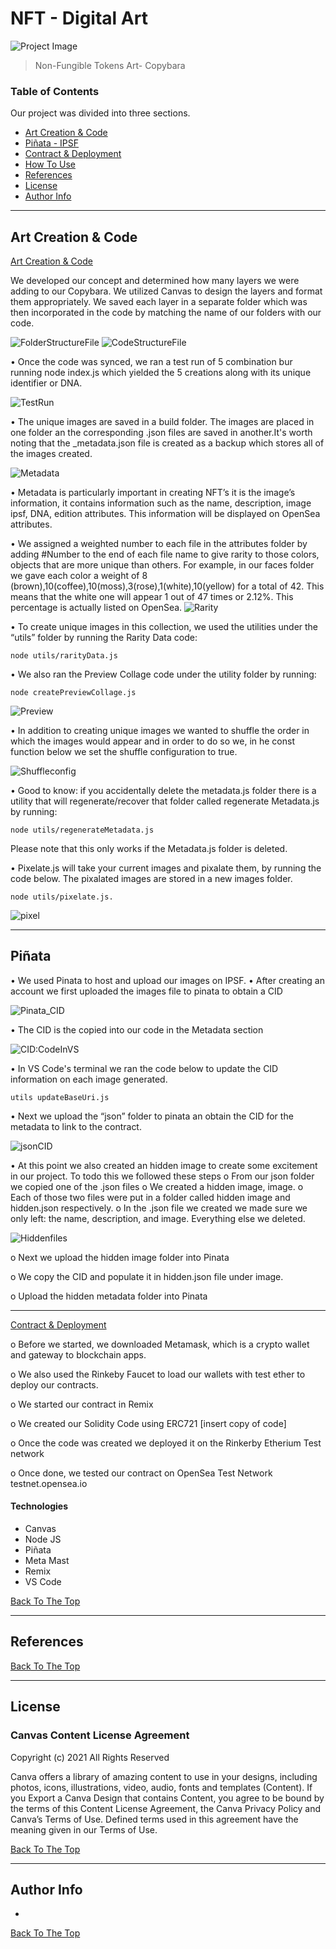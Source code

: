 # NFT - Digital Art

![Project Image](https://as2.ftcdn.net/v2/jpg/04/26/77/83/1000_F_426778301_fHIBCBrfTmx2vyDvRxqkQkPfUwqOGQRl.jpg)

> Non-Fungible Tokens Art- Copybara 



### Table of Contents
Our project was divided into three sections.

- [Art Creation & Code](#art-creation-code)
- [Piñata - IPSF](#Piñata_IPSF)
- [Contract & Deployment](#Contract)
- [How To Use](#how-to-use)
- [References](#references)
- [License](#license)
- [Author Info](#author-info)

---

## Art Creation & Code
[Art Creation & Code](#art-creation-code)

We developed our concept and determined how many layers we were adding to our Copybara. We utilized Canvas to design the layers and format them appropriately. We saved each layer in a separate folder which was then incorporated in the code by matching the name of our folders with our code.


![FolderStructureFile](./FolderStructureFile.png)
![CodeStructureFile](./CodeStructure.png)

•	Once the code was synced, we ran a test run of 5 combination bur running node index.js which yielded the 5 creations along with its unique identifier or DNA.



![TestRun](./TestRun_5combo.png) 

•	The unique images are saved in a build folder. The images are placed in one folder an the corresponding .json files are saved in another.It's worth noting that the _metadata.json file is created as a backup which stores all of the images created. 


![Metadata](./Metadata_folder_image.png)

•	Metadata is particularly important in creating NFT’s it is the image’s information, it contains information such as the name, description, image ipsf, DNA, edition attributes. This information will be displayed on OpenSea attributes. 

•	We assigned a weighted number to each file in the attributes folder by adding #Number to the end of each file name to give rarity to those colors, objects that are more unique than others. For example, in our faces folder we gave each color a weight of 8 (brown),10(coffee),10(moss),3(rose),1(white),10(yellow) for a total of 42. This means that the white one will appear 1 out of 47 times or  2.12%. This percentage is actually listed on OpenSea. 
![Rarity](./Rarity.png)

•	To create unique images in this collection, we used the utilities under the “utils” folder by running the Rarity Data code:

```
node utils/rarityData.js
```

•	We also ran the Preview Collage code under the utility folder by running:

```
node createPreviewCollage.js
```

![Preview](/preview2.png)

•	In addition to creating unique images we wanted to shuffle the order in which the images would appear and in order to do so we, in he const function below we set the shuffle configuration to true.

![Shuffleconfig](/Shuffleconfig.png)

•	Good to know: if you accidentally delete the metadata.js folder there is a utility that will regenerate/recover that folder called regenerate Metadata.js by running:

```
node utils/regenerateMetadata.js
``` 

Please note that this only works if the Metadata.js folder is deleted. 

•	Pixelate.js will take your current images and pixalate them, by running the code below. The pixalated images are stored in a new images folder. 

```
node utils/pixelate.js.
```

![pixel](/pixel.png)

---

## Piñata
•	We used Pinata to host and upload our images on IPSF.
•	After creating an account we first uploaded the images file to pinata to obtain a CID

![Pinata_CID](/Pinata_CID.png)

•	The CID is the copied into our code in the Metadata section 

![CID:CodeInVS](/CID:CodeInVS.png)


•	In VS Code's terminal we ran the code below to update the CID information on each image generated. 

```
utils updateBaseUri.js
```

•	Next we upload the “json” folder to pinata an obtain the CID for the metadata to link to the contract. 

![jsonCID](/jsonCID.png)

•	At this point we also created an hidden image to create some excitement in our project. To todo this we followed these steps
o	From our json folder we copied one of the .json files
o	We created a hidden image, image.
o	Each of those two files were put in a folder called hidden image and hidden.json respectively. 
o	In the .json file we created we made sure we only left: the name, description, and image. Everything else we deleted. 

![Hiddenfiles](/Hidden_files.png)

o	Next we upload the hidden image folder into Pinata 

o	We copy the CID and populate it in hidden.json file under image. 

o	Upload the hidden metadata folder into Pinata 


---

[Contract & Deployment](#Contract)


o	Before we started, we downloaded Metamask, which is a crypto wallet and gateway to blockchain apps. 

o	We also used the Rinkeby Faucet to load our wallets with test ether to deploy our contracts. 

o	We started our contract in Remix 

o	We created our Solidity Code using ERC721 [insert copy of code]

o	Once the code was created we deployed it on the Rinkerby Etherium Test network 

o	Once done, we tested our contract on OpenSea Test Network testnet.opensea.io


#### Technologies

- Canvas
- Node JS
- Piñata
- Meta Mast
- Remix 
- VS Code 

[Back To The Top](#read-me-template)

---

## References
[Back To The Top](#read-me-template)

---

## License

### Canvas Content License Agreement

Copyright (c) 2021 All Rights Reserved

Canva offers a library of amazing content to use in your designs, including photos, icons, illustrations, video, audio, fonts and templates (Content). If you Export a Canva Design that contains Content, you agree to be bound by the terms of this Content License Agreement, the Canva Privacy Policy and Canva’s Terms of Use. Defined terms used in this agreement have the meaning given in our Terms of Use.

[Back To The Top](#read-me-template)

---

## Author Info

- 

[Back To The Top](#read-me-template)
